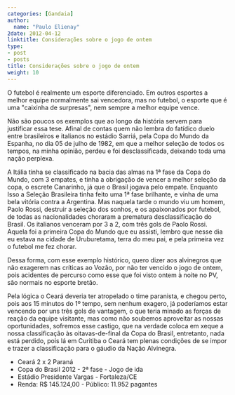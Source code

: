 ```yaml
---
categories: [Gandaia]
author:
  name: "Paulo Elienay"
2date: 2012-04-12
linktitle: Considerações sobre o jogo de ontem
type:
- post
- posts
title: Considerações sobre o jogo de ontem
weight: 10
---
```

O futebol é realmente um esporte diferenciado. Em outros esportes a melhor equipe normalmente sai vencedora, mas no futebol, o esporte que é uma "caixinha de surpresas", nem sempre a melhor equipe vence. 

Não são poucos os exemplos que ao longo da história servem para justificar essa tese. Afinal de contas quem não lembra do fatídico duelo entre brasileiros e italianos no estádio Sarriá, pela Copa do Mundo da Espanha, no dia 05 de julho de 1982, em que a melhor seleção de todos os tempos, na minha opinião, perdeu e foi desclassificada, deixando toda uma nação perplexa.

A Itália tinha se classificado na bacia das almas na 1ª fase da Copa do Mundo, com 3 empates, e tinha a obrigação de vencer a melhor seleção da copa, o escrete Canarinho, já que o Brasil jogava pelo empate. Enquanto Isso a Seleção Brasileira tinha feito uma 1ª fase brilhante, e vinha de uma bela vitória contra a Argentina. Mas naquela tarde o mundo viu um homem, Paolo Rossi, destruir a seleção dos sonhos, e os apaixonados por futebol, de todas as nacionalidades choraram a prematura desclassificação do Brasil. Os italianos venceram por 3 a 2, com três gols de Paolo Rossi. Aquela foi a primeira Copa do Mundo que eu assisti, lembro que nesse dia eu estava na cidade de Uruburetama, terra do meu pai, e pela primeira vez o futebol me fez chorar.

Dessa forma, com esse exemplo histórico, quero dizer aos alvinegros que não exagerem nas críticas ao Vozão, por não ter vencido o jogo de ontem, pois acidentes de percurso como esse que foi visto ontem à noite no PV, são normais no esporte bretão.

Pela lógica o Ceará deveria ter atropelado o time paranista, e chegou perto, pois aos 15 minutos do 1º tempo, sem nenhum exagero, já poderíamos estar vencendo por uns três gols de vantagem, o que teria minado as forças de reação da equipe visitante, mas como não soubemos aproveitar as nossas oportunidades, sofremos esse castigo, que na verdade coloca em xeque a nossa classificação às oitavas-de-final da Copa do Brasil, entretanto, nada está perdido, pois lá em Curitiba o Ceará tem plenas condições de se impor e trazer a classificação para o gáudio da Nação Alvinegra.

- Ceará 2 x 2 Paraná
- Copa do Brasil 2012 - 2ª fase - Jogo de ida
- Estádio Presidente Vargas - Fortaleza/CE
- Renda: R$ 145.124,00 - Público: 11.952 pagantes
 
